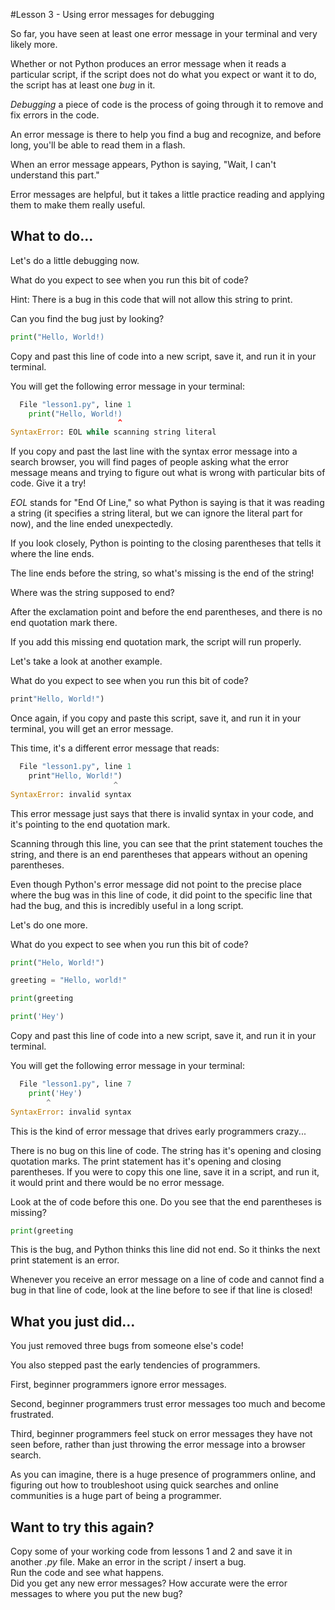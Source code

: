 #Lesson 3 - Using error messages for debugging  

So far, you have seen at least one error message in your terminal and very likely more.  

Whether or not Python produces an error message when it reads a particular script, if the script does not do what you
expect or want it to do, the script has at least one *bug* in it.  

*Debugging* a piece of code is the process of going through it to remove and fix errors in the code.  

An error message is there to help you find a bug and recognize, and before long, you'll be able to read them in a flash.  

When an error message appears, Python is saying, "Wait, I can't understand this part."  

Error messages are helpful, but it takes a little practice reading and applying them to make them really useful.  

## What to do... 

Let's do a little debugging now.  

What do you expect to see when you run this bit of code?  

Hint:  There is a bug in this code that will not allow this string to print.  

Can you find the bug just by looking?  


```python
print("Hello, World!)
```

Copy and past this line of code into a new script, save it, and run it in your terminal.  

You will get the following error message in your terminal:  

```python
  File "lesson1.py", line 1
    print("Hello, World!)
                        ^
SyntaxError: EOL while scanning string literal
```
If you copy and past the last line with the syntax error message into a search browser, you will find pages of people 
asking what the error message means and trying to figure out what is wrong with particular bits of code.  Give it a try!

*EOL* stands for "End Of Line," so what Python is saying is that it was reading a string (it specifies a string 
literal, but we can ignore the literal part for now), and the line ended unexpectedly.  

If you look closely, Python is pointing to the closing parentheses that tells it where the line ends.  

The line ends before the string, so what's missing is the end of the string!  

Where was the string supposed to end?  

After the exclamation point and before the end parentheses, and there is no end 
quotation mark there.  

If you add this missing end quotation mark, the script will run properly.  

Let's take a look at another example.  

What do you expect to see when you run this bit of code?

```python
print"Hello, World!") 
```

Once again, if you copy and paste this script, save it, and run it in your terminal, you will get an error message.

This time, it's a different error message that reads:  

```python
  File "lesson1.py", line 1
    print"Hello, World!")
                       ^
SyntaxError: invalid syntax
```

This error message just says that there is invalid syntax in your code, and it's pointing to the end quotation mark.

Scanning through this line, you can see that the print statement touches the string, and there is an end parentheses
that appears without an opening parentheses.  

Even though Python's error message did not point to the precise place where the bug was in this line of code, it did
point to the specific line that had the bug, and this is incredibly useful in a long script.  
 
Let's do one more.  

What do you expect to see when you run this bit of code?

```python
print("Helo, World!")

greeting = "Hello, world!"

print(greeting

print('Hey')
```

Copy and past this line of code into a new script, save it, and run it in your terminal.  

You will get the following error message in your terminal:  

```python
  File "lesson1.py", line 7
    print('Hey')
        ^
SyntaxError: invalid syntax
```

This is the kind of error message that drives early programmers crazy... 

There is no bug on this line of code.  The string has it's opening and closing quotation marks.  The print statement
has it's opening and closing parentheses.  If you were to copy this one line, save it in a script, and run it, it 
would print and there would be no error message.  

Look at the of code before this one.  Do you see that the end parentheses is missing?  

```python
print(greeting
```

This is the bug, and Python thinks this line did not end.  So it thinks the next print statement is an error.  

Whenever you receive an error message on a line of code and cannot find a bug in that line of code, look at the line
before to see if that line is closed!

## What you just did...

You just removed three bugs from someone else's code!  

You also stepped past the early tendencies of programmers.  

First, beginner programmers ignore error messages.  

Second, beginner programmers trust error messages too much and become frustrated.  

Third, beginner programmers feel stuck on error messages they have not seen before, rather than just throwing the error
message into a browser search.  

As you can imagine, there is a huge presence of programmers online, and figuring out how to troubleshoot using quick
searches and online communities is a huge part of being a programmer.  

## Want to try this again?  

Copy some of your working code from lessons 1 and 2 and save it in another *.py* file.
Make an error in the script / insert a bug.  
Run the code and see what happens.  
Did you get any new error messages?
How accurate were the error messages to where you put the new bug?


